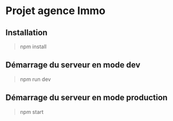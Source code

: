 # Projet agence Immo

## Installation
> npm install

## Démarrage du serveur en mode dev
> npm run dev

## Démarrage du serveur en mode production
> npm start
